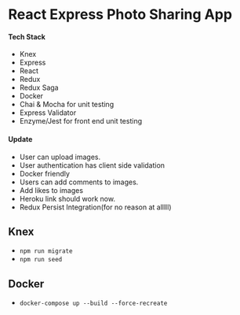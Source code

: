 # React Express Photo Sharing App

#### Tech Stack

- Knex
- Express
- React
- Redux
- Redux Saga
- Docker
- Chai & Mocha for unit testing
- Express Validator
- Enzyme/Jest for front end unit testing

#### Update

- User can upload images.
- User authentication has client side validation
- Docker friendly
- Users can add comments to images.
- Add likes to images
- Heroku link should work now.
- Redux Persist Integration(for no reason at alllll)

## Knex

- `npm run migrate`
- `npm run seed`

## Docker

- `docker-compose up --build --force-recreate`
